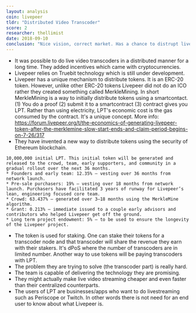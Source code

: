 ```yaml
---
layout: analysis
coin: livepeer
tldr: "Distributed Video Transcoder"
score: 2
researcher: thellimist
date: 2018-09-10
conclusion: "Nice vision, correct market. Has a chance to distrupt live video streaming market"
---
```


- It was possible to do live video transcoders in a distributed manner for a long time. They added incentives which came with cryptocurrencies.
- Livepeer relies on Truebit technology which is still under development.
- Livepeer has a unique mechanism to distribute tokens. It is an ERC-20 token. However, unlike other ERC-20 tokens Livepeer did not do an ICO rather they created something called MerkleMining. In short MerkleMining is a way to initially distribute tokens using a smartcontact. (1) You do a proof (2) submit it to a smartcontract (3) contract gives you LPT. Rather than using electricity, LPT's economic cost is the gas consumed by the contract. It's a unique concept. More info: https://forum.livepeer.org/t/the-economics-of-generating-livepeer-token-after-the-merklemine-slow-start-ends-and-claim-period-begins-on-7-26/317
- They have invented a new way to distribute tokens using the security of Ethereum blockchain.

```
10,000,000 initial LPT. This initial token will be generated and released to the crowd, team, early supporters, and community in a gradual rollout over the next 36 months.
* Founders and early team: 12.35% — vesting over 36 months from network launch.
* Pre-sale purchasers: 19% — vesting over 18 months from network launch. Purchasers have facilitated 3 years of runway for Livepeer’s lean, engineering focused core team.
* Crowd: 63.437% — generated over 3–18 months using the MerkleMine algorithm.
* Grant: 0.213% — immediate issued to a couple early advisors and contributors who helped Livepeer get off the ground.
* Long term project endowment: 5% — to be used to ensure the longevity of the Livepeer project.
```

- The token is used for staking. One can stake their tokens for a transcoder node and that transcoder will share the revenue they earn with their stakers. It's dPoS where the number of transcoders are in limited number. Another way to use tokens will be paying transcoders with LPT. 
- The problem they are trying to solve (the transcoder part) is really hard. 
- The team is capable of delivering the technology they are promising. 
- They might actually make live video streaming cheaper and even faster than their centralized counterparts. 
- The users of LPT are businesses/apps who want to do livestreaming such as Periscope or Twitch. In other words there is not need for an end user to know about what Livepeer is. 
